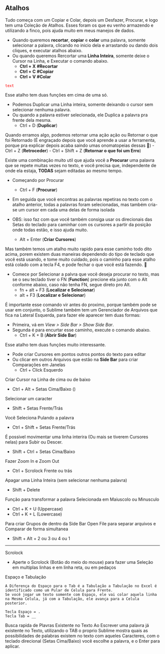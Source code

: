 ## Atalhos

Tudo começa com um Copiar e Colar, depois um Desfazer, Procurar, e logo tem uma Coleção de Atalhos.
Esses foram os que eu venho armazendo e utilizando a finco, pois ajuda muito em meus manejos de dados.

- Quando queremos **recortar**, **copiar** e **colar** uma palavra, somente selecionar a palavra, clicando no inicio dela e arrastando ou dando dois cliques, e executar atalhos abaixo.
- Ou quando queremos Rercortar uma **Linha Inteira**, somente deixe o Cursor na Linha, e Executar o comando abaixo.
    -  **Ctrl + X** **#Recortar**
    -  **Ctrl + C** **#Copiar**
    -  **Ctrl + V** **#Colar** 

<code style="color : red">text</code>
    
Esse atalho tem duas funções em cima de uma só.
 - Podemos Duplicar uma Linha inteira, somente deixando o cursor sem selecionar nenhuma palavra.
 - Ou quando a palavra estiver selecionada, ele Duplica a palavra pra frente dela mesma.
    - Ctrl + D (**Duplicar**)


Quando erramos algo, podemos retornar uma ação ação ou Retornar o que foi Retornado (É engraçado depois que você aprende a usar a ferramenta, porque pra explicar depois acaba saindo umas onomatopeias dessas 🤣)
    - Ctrl + Z (**Retroceder**)
    - Ctrl + Shift + Z (**Retornar o que foi um Erro**)

Existe uma combinação muito util que ajuda você a **Procurar** uma palavra que se repete muitas vezes no texto, e você precisa que, independente de onde ela estaja, **TODAS** sejam editadas ao mesmo tempo.
 - Começando por Procurar
    - Ctrl + F (**Procurar**)

 - Em seguida que você encontras as palavras repetiras no texto com o atalho anterior, todas a palavras foram selecionadas, mas também cria-se um cursor em cada uma delas de forma isolada
 - OBS: isso faz com que você também consiga usar os direcionais das Setas do teclado para caminhar com os cursores a partir da posição onde todas estão, e isso ajuda muito.
    - Alt + Enter (**Criar Cursores**)

Mas também temos um atalho muito rapido para esse caminho todo dito acima, porem existem duas maneiras dependendo do tipo de teclado que você está usando, e tome muito cuidado, pois o caminho para esse atalho está colado com a tecla F4, e pode fechar o que você está fazendo. 👹
- Comece por Selecionar a palvra que você deseja procurar no texto, mas se o seu teclado tiver o FN (**Function**) precione ela junto com o Alt conforme abaixo, caso não tenha FN, segue direto pro Alt.
     - fn + alt + F3 (**Localizar e Selecionar**)
     - alt + F3 (**Localizar e Selecionar**)

É importante esse comando vir antes do proximo, porque também pode se usar em conjunto, o Sublime também tem um Gerenciador de Arquivos que fica na Lateral Esquerda, para fazer ele aparecer tem duas formas:
 - Primeira, vá em *View > Side Bar > Show Side Bar*.
 - Segunda é para encurtar esse caminho, execute o comando abaixo.
    - Ctrl + K + B (**Abrir Side Bar**)

Esse atalho tem duas funções muito interessante.
 - Pode criar Cursores em pontos outros pontos do texto para editar
 - Ou clicar em outros Arquivos que estão na **Side Bar** para criar Comparações em Janelas
    - Ctrl + Click Esquerdo 

Criar Cursor na Linha de cima ou de baixo
 - Ctrl + Alt + Setas Cima/Baixo ()

Selecionar um caracter 
 - Shift + Setas Frente/Trás

Você Seleciona Pulando a palavra
 - Ctrl + Shift + Setas Frente/Trás

É possivel movimentar uma linha interira (Ou mais se tiverem Cursores nelas) para Subir ou Descer.
 - Shift + Ctrl + Setas Cima/Baixo


Fazer Zoom In e Zoom Out
 - Ctrl + Scrolock Frente ou trás

Apagar uma Linha Inteira (sem selecionar nenhuma palavra)
 - Shift + Delete

Função para transformar a palavra Selecionada em Maiuscolo ou Minusculo
 - Ctrl + K + U (Uppercase)
 - Ctrl + K + L (Lowercase)

Para criar Grupos de dentro da Side Bar Open File para separar arquivos e Comparar de forma simultanea
 - Shift + Alt + 2 ou 3 ou 4 ou 1
____________________________________________________________________________________________________________
Scrolock
 - Aperte o Scrolock (Botão do meio do mouse) para fazer uma Seleção em multiplas linhas e em linha reta, ou em pedaços

Espaço e Tabulação
	
	A Diferença do Espaço para o Tab é a Tabulação a Tabulação no Excel é identificado como um Pular de Celula para Frente.
	Se você jogar um texto somente com Espaço, ele vai colar aquela linha na Mesma Celula, já com a Tabulação, ele avança para a Celula posterior.

	Tecla Espaço = .
	Tecla Tab = __

Busca rapida de Plavras Existente no Texto
    Ao Escrever uma palavra já existente no Texto, utilizando o TAB o proprio Sublime mostra quais as possibilidades de palabras existem no texto com aqueles Caracteres, com o teclado direcional (Setas Cima/Baixo) você escolhe a palavra, e o Enter para aplicar.
